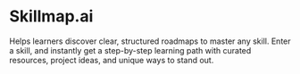 # Skillmap.ai
Helps learners discover clear, structured roadmaps to master any skill. Enter a skill, and instantly get a step-by-step learning path with curated resources, project ideas, and unique ways to stand out.
